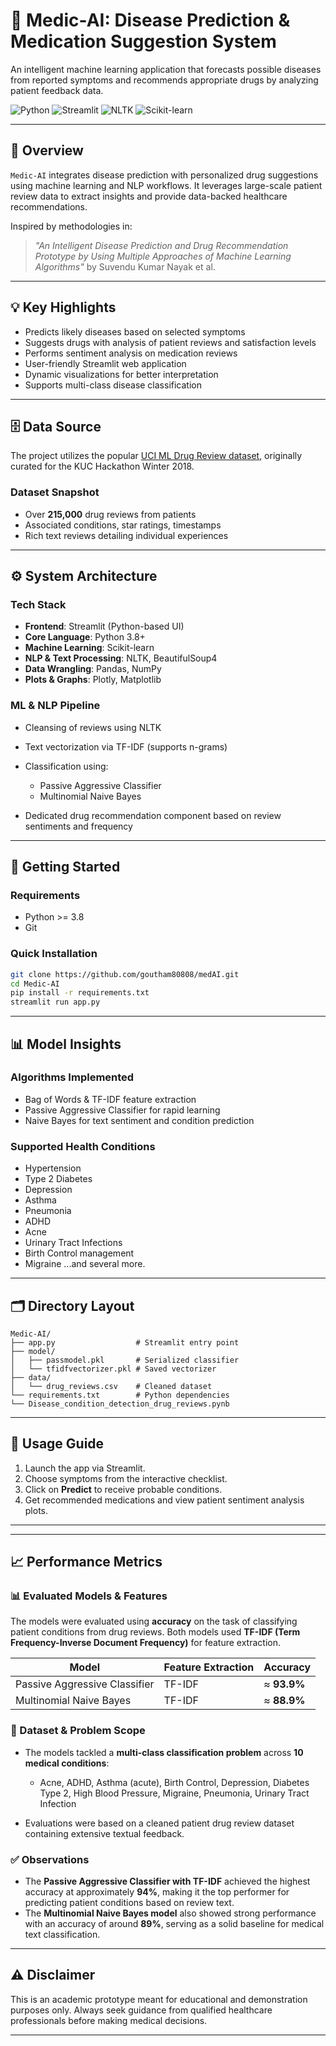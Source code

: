 # 🏥 Medic-AI: Disease Prediction & Medication Suggestion System

An intelligent machine learning application that forecasts possible diseases from reported symptoms and recommends appropriate drugs by analyzing patient feedback data.

![Python](https://img.shields.io/badge/Python-3.8+-blue.svg)
![Streamlit](https://img.shields.io/badge/Streamlit-1.18+-red.svg)
![NLTK](https://img.shields.io/badge/NLTK-3.8-green.svg)
![Scikit-learn](https://img.shields.io/badge/Scikit--learn-1.2-orange.svg)

---

## 📌 Overview

`Medic-AI` integrates disease prediction with personalized drug suggestions using machine learning and NLP workflows. It leverages large-scale patient review data to extract insights and provide data-backed healthcare recommendations.

Inspired by methodologies in:

> *"An Intelligent Disease Prediction and Drug Recommendation Prototype by Using Multiple Approaches of Machine Learning Algorithms"*
> by Suvendu Kumar Nayak et al.

---

## 💡 Key Highlights

* Predicts likely diseases based on selected symptoms
* Suggests drugs with analysis of patient reviews and satisfaction levels
* Performs sentiment analysis on medication reviews
* User-friendly Streamlit web application
* Dynamic visualizations for better interpretation
* Supports multi-class disease classification

---

## 🗄 Data Source

The project utilizes the popular [UCI ML Drug Review dataset](https://www.kaggle.com/datasets/jessicali9530/kuc-hackathon-winter-2018), originally curated for the KUC Hackathon Winter 2018.

### Dataset Snapshot

* Over **215,000** drug reviews from patients
* Associated conditions, star ratings, timestamps
* Rich text reviews detailing individual experiences

---

## ⚙ System Architecture

### Tech Stack

* **Frontend**: Streamlit (Python-based UI)
* **Core Language**: Python 3.8+
* **Machine Learning**: Scikit-learn
* **NLP & Text Processing**: NLTK, BeautifulSoup4
* **Data Wrangling**: Pandas, NumPy
* **Plots & Graphs**: Plotly, Matplotlib

### ML & NLP Pipeline

* Cleansing of reviews using NLTK
* Text vectorization via TF-IDF (supports n-grams)
* Classification using:

  * Passive Aggressive Classifier
  * Multinomial Naive Bayes
* Dedicated drug recommendation component based on review sentiments and frequency

---

## 🚀 Getting Started

### Requirements

* Python >= 3.8
* Git

### Quick Installation

```bash
git clone https://github.com/goutham80808/medAI.git
cd Medic-AI
pip install -r requirements.txt
streamlit run app.py
```

---

## 📊 Model Insights

### Algorithms Implemented

* Bag of Words & TF-IDF feature extraction
* Passive Aggressive Classifier for rapid learning
* Naive Bayes for text sentiment and condition prediction

### Supported Health Conditions

* Hypertension
* Type 2 Diabetes
* Depression
* Asthma
* Pneumonia
* ADHD
* Acne
* Urinary Tract Infections
* Birth Control management
* Migraine
  ...and several more.

---

## 🗂 Directory Layout

```
Medic-AI/
├── app.py                  # Streamlit entry point
├── model/
│   ├── passmodel.pkl       # Serialized classifier
│   └── tfidfvectorizer.pkl # Saved vectorizer
├── data/
│   └── drug_reviews.csv    # Cleaned dataset
└── requirements.txt        # Python dependencies
└── Disease_condition_detection_drug_reviews.pynb
```

---

## 🚀 Usage Guide

1. Launch the app via Streamlit.
2. Choose symptoms from the interactive checklist.
3. Click on **Predict** to receive probable conditions.
4. Get recommended medications and view patient sentiment analysis plots.

---

---

## 📈 Performance Metrics

### 📊 Evaluated Models & Features

The models were evaluated using **accuracy** on the task of classifying patient conditions from drug reviews. Both models used **TF-IDF (Term Frequency-Inverse Document Frequency)** for feature extraction.

| Model                         | Feature Extraction | Accuracy    |
| ----------------------------- | ------------------ | ----------- |
| Passive Aggressive Classifier | TF-IDF             | ≈ **93.9%** |
| Multinomial Naive Bayes       | TF-IDF             | ≈ **88.9%** |

### 📝 Dataset & Problem Scope

* The models tackled a **multi-class classification problem** across **10 medical conditions**:

  * Acne, ADHD, Asthma (acute), Birth Control, Depression, Diabetes Type 2, High Blood Pressure, Migraine, Pneumonia, Urinary Tract Infection
* Evaluations were based on a cleaned patient drug review dataset containing extensive textual feedback.

### ✅ Observations

* The **Passive Aggressive Classifier with TF-IDF** achieved the highest accuracy at approximately **94%**, making it the top performer for predicting patient conditions based on review text.
* The **Multinomial Naive Bayes model** also showed strong performance with an accuracy of around **89%**, serving as a solid baseline for medical text classification.

---

## ⚠ Disclaimer

This is an academic prototype meant for educational and demonstration purposes only. Always seek guidance from qualified healthcare professionals before making medical decisions.

---